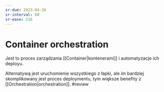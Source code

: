 ```yaml
---
sr-due: 2023-04-26
sr-interval: 60
sr-ease: 216
---
```


# Container orchestration

Jest to proces zarządzania [[Container|kontenerami]] i automatyzacje ich deployu. 

Alternatywą jest uruchomienie wszystkiego z łapki, ale im bardziej skomplikowany jest proces deploymentu, tym większe benefity z [[Orchestration|orchestration]].
#review